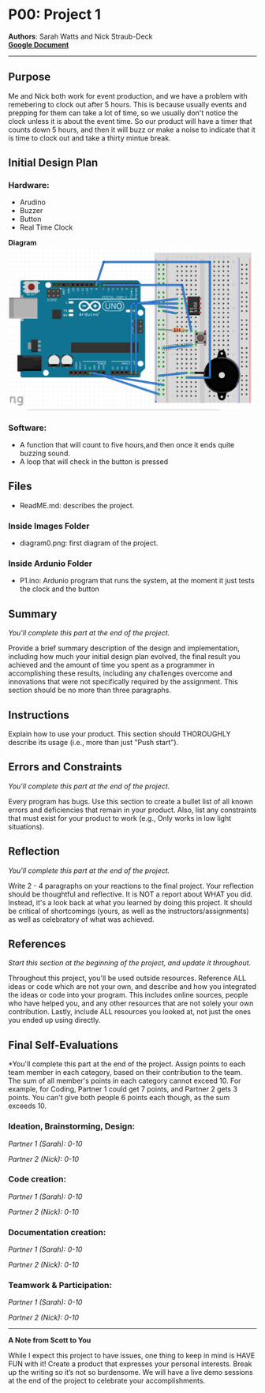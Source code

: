 # P00: Project 1

**Authors**: Sarah Watts and Nick Straub-Deck</br>
[**Google Document**](https://docs.google.com/document/d/1fMCTf0CLFllbEqdRbCc9xuTkVDU8cLeUY6zbcaRNZho/edit?usp=sharing)

---
## Purpose

Me and Nick both work for event production, and we have a problem with remebering to clock  out after 5 hours. This is because usually events and prepping for them can take a lot of time, so we usually don't notice the clock unless it is about the event time. So our product will have a timer that counts down 5 hours, and then it will buzz or make a noise to indicate that it is time to clock out and take a thirty mintue break.  


## Initial Design Plan

### Hardware:  
- Arudino 
- Buzzer
- Button
- Real Time Clock

**Diagram**  
![An inital diagram of the design](images/diagram1.png "An intial diagram of the design")

### Software:  
- A function that will count to five hours,and then once it ends quite buzzing sound. 
- A loop that will check in the button is pressed


## Files

 - ReadME.md: describes the project.
### Inside Images Folder 
 - diagram0.png: first diagram of the project. 
### Inside Ardunio Folder  
- P1.ino: Ardunio program that runs the system, at the moment it just tests the clock and the button

## Summary
*You'll complete this part at the end of the project.*

Provide a brief summary description of the design and implementation,
including how much your initial design plan evolved, the final result
you achieved and the amount of time you spent as a programmer in
accomplishing these results, including any challenges overcome and
innovations that were not specifically required by the assignment.
This section should be no more than three paragraphs.

## Instructions
Explain how to use your product. 
This section should THOROUGHLY describe its usage (i.e., more than just "Push start").

## Errors and Constraints
*You'll complete this part at the end of the project.*

Every program has bugs. Use this section to create a bullet list of
all known errors and deficiencies that remain in your product. 
Also, list any constraints that must exist for your product to work 
(e.g., Only works in low light situations).

## Reflection
*You'll complete this part at the end of the project.*

Write 2 - 4 paragraphs on your reactions to the final project. 
Your reflection should be thoughtful and reflective. 
It is NOT a report about WHAT you did. 
Instead, it's a look back at what you learned by doing this project.
It should be critical of shortcomings (yours, as well as the instructors/assignments) 
as well as celebratory of what was achieved.

## References
*Start this section at the beginning of the project, and update it throughout.*

Throughout this project, you'll be used outside resources.
Reference ALL ideas or code which are not your own, and describe and
how you integrated the ideas or code into your program. This includes
online sources, people who have helped you, and any other resources that
are not solely your own contribution. Lastly, include ALL resources you
looked at, not just the ones you ended up using directly.

## Final Self-Evaluations
*You'll complete this part at the end of the project. 
Assign points to each team member in each category, based on their contribution to the team. 
The sum of all member's points in each category cannot exceed 10. 
For example, for Coding, Partner 1 could get 7 points, and Partner 2 gets 3 points. 
You can't give both people 6 points each though, as the sum exceeds 10.

### Ideation, Brainstorming, Design:

*Partner 1 (Sarah): 0-10*

*Partner 2 (Nick): 0-10*

### Code creation: 

*Partner 1 (Sarah): 0-10*

*Partner 2 (Nick): 0-10*

### Documentation creation:

*Partner 1 (Sarah): 0-10*

*Partner 2 (Nick): 0-10*

### Teamwork & Participation:

*Partner 1 (Sarah): 0-10*

*Partner 2 (Nick): 0-10*


---
**A Note from Scott to You**

While I expect this project to have issues, one
thing to keep in mind is HAVE FUN with it! Create a product that
expresses your personal interests. Break up the writing so it’s not so burdensome.
We will have a live demo sessions at the end of the project to celebrate your accomplishments.
